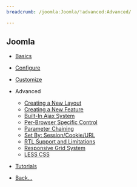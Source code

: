 ```yaml
---
breadcrumb: /joomla:Joomla/!advanced:Advanced/

---
```


Joomla
------

* [Basics](../basics)

* [Configure](../configure)

* [Customize](../customize)

* Advanced

    - [Creating a New Layout]()
    - [Creating a New Feature](creating_new_feature.md)
    - [Built-In Ajax System](ajax_system.md)
    - [Per-Browser Specific Control](per_browser_control.md)
    - [Parameter Chaining](parameter_chaining.md)
    - [Set By: Session/Cookie/URL](setby.md)
    - [RTL Support and Limitations](rtl.md)
    - [Responsive Grid System](responsive_grid_system.md)
    - [LESS CSS](less_css.md)

* [Tutorials](../tutorials)

* [Back...](../)
